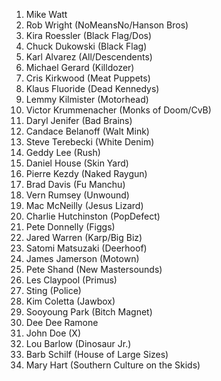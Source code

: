 1. Mike Watt
1. Rob Wright (NoMeansNo/Hanson Bros)
1. Kira Roessler (Black Flag/Dos)
1. Chuck Dukowski (Black Flag)
1. Karl Alvarez (All/Descendents)
1. Michael Gerard (Killdozer)
1. Cris Kirkwood (Meat Puppets)
1. Klaus Fluoride (Dead Kennedys)
1. Lemmy Kilmister (Motorhead)
1. Victor Krummenacher (Monks of Doom/CvB)
1. Daryl Jenifer (Bad Brains)
1. Candace Belanoff (Walt Mink)
1. Steve Terebecki (White Denim)
1. Geddy Lee (Rush)
1. Daniel House (Skin Yard)
1. Pierre Kezdy (Naked Raygun)
1. Brad Davis (Fu Manchu)
1. Vern Rumsey (Unwound)
1. Mac McNeilly (Jesus Lizard)
1. Charlie Hutchinston (PopDefect)
1. Pete Donnelly (Figgs)
1. Jared Warren (Karp/Big Biz)
1. Satomi Matsuzaki (Deerhoof)
1. James Jamerson (Motown)
1. Pete Shand (New Mastersounds)
1. Les Claypool (Primus)
1. Sting (Police)
1. Kim Coletta (Jawbox)
1. Sooyoung Park (Bitch Magnet)
1. Dee Dee Ramone
1. John Doe (X)
1. Lou Barlow (Dinosaur Jr.)
1. Barb Schilf (House of Large Sizes)
1. Mary Hart (Southern Culture on the Skids)
